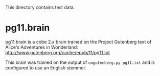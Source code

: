 This directory contains test data.

pg11.brain
==========

pg11.brain is a cobe 2.x brain trained on the Project Gutenberg text
of Alice's Adventures in Wonderland:
http://www.gutenberg.org/cache/epub/11/pg11.txt

This brain was trained on the output of `ungutenberg.py pg11.txt` and
is configured to use an English stemmer.
